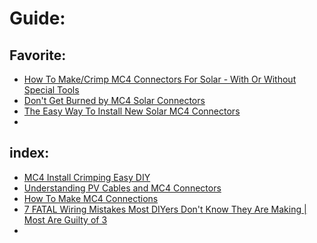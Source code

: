 # Guide:
## Favorite:
- [How To Make/Crimp MC4 Connectors For Solar - With Or Without Special Tools](https://youtu.be/_r2O8U5qzcc)
- [Don't Get Burned by MC4 Solar Connectors](https://youtu.be/43dh2M_hNJo)
- [The Easy Way To Install New Solar MC4 Connectors](https://youtu.be/VrKYlQPHfno)
- 

## index:
- [MC4 Install Crimping Easy DIY](https://youtu.be/CFgRCBzquz4)
- [Understanding PV Cables and MC4 Connectors](https://youtu.be/yQfFr0vvwRE)
- [How To Make MC4 Connections](https://youtu.be/U6w2k6lNqqw)
- [7 FATAL Wiring Mistakes Most DIYers Don't Know They Are Making | Most Are Guilty of 3](https://youtu.be/-jeP1d8PC1I)
- 

